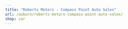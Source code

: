 ```yaml
---
title: "Roberts Motors - Compass Point Auto Sales"
url: /auburn/roberts-motors-compass-point-auto-sales/
shop: car
---
```

